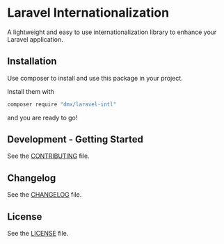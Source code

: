 # Laravel Internationalization

A lightweight and easy to use internationalization library to enhance your Laravel application.

## Installation

Use composer to install and use this package in your project.

Install them with

```bash
composer require "dmx/laravel-intl"
```

and you are ready to go!

## Development - Getting Started

See the [CONTRIBUTING](CONTRIBUTING.md) file.

## Changelog

See the [CHANGELOG](CHANGELOG.md) file.

## License
 
See the [LICENSE](LICENSE.md) file.
